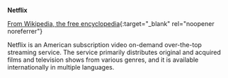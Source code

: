 **Netflix**<br>

[From Wikipedia, the free encyclopedia](https://en.wikipedia.org/wiki/Netflix){:target="_blank" rel="noopener noreferrer"}

Netflix is an American subscription video on-demand over-the-top streaming service. The service primarily distributes original and acquired films and television shows from various genres, and it is available internationally in multiple languages.
